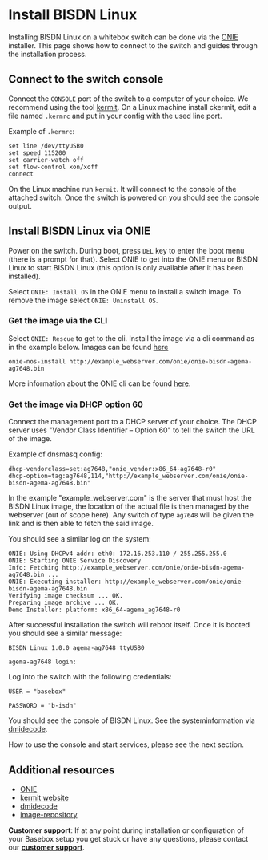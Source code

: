 # Install BISDN Linux

Installing BISDN Linux on a whitebox switch can be done via the [ONIE][ONIE] installer. This page shows how to connect to the switch and guides through the installation process.

## Connect to the switch console

Connect the `CONSOLE` port of the switch to a computer of your choice. We recommend using the tool [kermit][kermit]. On a Linux machine install ckermit, edit a file named `.kermrc` and put in your config with the used line port.

Example of `.kermrc`:

```
set line /dev/ttyUSB0
set speed 115200
set carrier-watch off
set flow-control xon/xoff
connect
```

On the Linux machine run `kermit`. It will connect to the console of the attached switch. Once the switch is powered on you should see the console output.

## Install BISDN Linux via ONIE

Power on the switch. During boot, press `DEL` key to enter the boot menu (there is a prompt for that). Select ONIE to get into the ONIE menu or BISDN Linux to start BISDN Linux (this option is only available after it has been installed).

Select `ONIE: Install OS` in the ONIE menu to install a switch image. To remove the image select `ONIE: Uninstall OS`.

### Get the image via the CLI

Select `ONIE: Rescue` to get to the cli. Install the image via a cli command as in the example below. Images can be found [here][image-repository]

```
onie-nos-install http://example_webserver.com/onie/onie-bisdn-agema-ag7648.bin
```

More information about the ONIE cli can be found [here](https://opencomputeproject.github.io/onie/cli/index.html#onie-nos-install).

### Get the image via DHCP option 60
Connect the management port to a DHCP server of your choice. The DHCP server uses "Vendor Class Identifier – Option 60" to tell the switch the URL of the image.

Example of dnsmasq config:

```
dhcp-vendorclass=set:ag7648,"onie_vendor:x86_64-ag7648-r0"
dhcp-option=tag:ag7648,114,"http://example_webserver.com/onie/onie-bisdn-agema-ag7648.bin"
```

In the example "example_webserver.com" is the server that must host the BISDN Linux image, the location of the actual file is then managed by the webserver (out of scope here). Any switch of type `ag7648` will be given the link and is then able to fetch the said image.

You should see a similar log on the system:

```
ONIE: Using DHCPv4 addr: eth0: 172.16.253.110 / 255.255.255.0
ONIE: Starting ONIE Service Discovery
Info: Fetching http://example_webserver.com/onie/onie-bisdn-agema-ag7648.bin ...
ONIE: Executing installer: http://example_webserver.com/onie/onie-bisdn-agema-ag7648.bin
Verifying image checksum ... OK.
Preparing image archive ... OK.
Demo Installer: platform: x86_64-agema_ag7648-r0
```

After successful installation the switch will reboot itself. Once it is booted you should see a similar message:

```
BISDN Linux 1.0.0 agema-ag7648 ttyUSB0

agema-ag7648 login:
```

Log into the switch with the following credentials:
```
USER = "basebox"

PASSWORD = "b-isdn"
```
You should see the console of BISDN Linux. See the systeminformation via [dmidecode][dmidecode].

How to use the console and start services, please see the next section.

## Additional resources
* [ONIE][ONIE]
* [kermit website][kermit]
* [dmidecode][dmidecode]
* [image-repository][image-repository]

**Customer support**: If at any point during installation or configuration of your Basebox setup you get stuck or have any questions, please contact our **[customer support](../customer_support.html#customer_support)**.

[kermit]: http://www.kermitproject.org/ (kermit website)
[ONIE]: http://www.onie.org/ (ONIE website)
[dmidecode]: https://wiki.ubuntuusers.de/dmidecode/ (dmidecode website)
[image-repository]: https://repo.bisdn.de/pub/onie (BISDN image repository)
